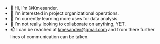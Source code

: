 - 👋 Hi, I’m @Kmesander.
- 👀 I’m interested in project organizational operations.
- 🌱 I’m currently learning more uses for data analysis.
- 💞️ I’m not really looking to collaborate on anything, YET.
- 📫 I can be reached at kmesander@gmail.com and from there further lines of communication can be taken.

<!---
Kmesander/Kmesander is a ✨ special ✨ repository because its `README.md` (this file) appears on your GitHub profile.
You can click the Preview link to take a look at your changes.
--->
